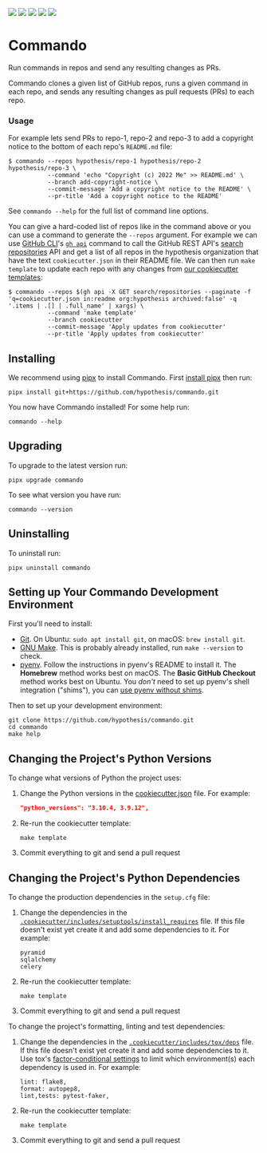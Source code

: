 <a href="https://github.com/hypothesis/commando/actions/workflows/ci.yml?query=branch%3Amain"><img src="https://img.shields.io/github/actions/workflow/status/hypothesis/commando/ci.yml?branch=main"></a>
<a><img src="https://img.shields.io/badge/python-3.12 | 3.11 | 3.10 | 3.9 | 3.8-success"></a>
<a href="https://github.com/hypothesis/commando/blob/main/LICENSE"><img src="https://img.shields.io/badge/license-BSD--2--Clause-success"></a>
<a href="https://github.com/hypothesis/cookiecutters/tree/main/pypackage"><img src="https://img.shields.io/badge/cookiecutter-pypackage-success"></a>
<a href="https://black.readthedocs.io/en/stable/"><img src="https://img.shields.io/badge/code%20style-black-000000"></a>

# Commando

Run commands in repos and send any resulting changes as PRs.

Commando clones a given list of GitHub repos, runs a given command in each
repo, and sends any resulting changes as pull requests (PRs) to each repo.

### Usage

For example lets send PRs to repo-1, repo-2 and repo-3 to add a copyright notice to the bottom
of each repo's `README.md` file:

```console
$ commando --repos hypothesis/repo-1 hypothesis/repo-2 hypothesis/repo-3 \
           --command 'echo "Copyright (c) 2022 Me" >> README.md' \
           --branch add-copyright-notice \
           --commit-message 'Add a copyright notice to the README' \
           --pr-title 'Add a copyright notice to the README'
```

See `commando --help` for the full list of command line options.

You can give a hard-coded list of repos like in the command above or you can
use a command to generate the `--repos` argument. For example we can use
[GitHub CLI](https://cli.github.com/)'s
[`gh api`](https://cli.github.com/manual/gh_api) command to call the GitHub
REST API's [search repositories](https://docs.github.com/en/rest/search?apiVersion=2022-11-28#search-repositories)
API and get a list of all repos in the hypothesis organization that have the
text `cookiecutter.json` in their README file. We can then run `make template`
to update each repo with any changes from [our cookiecutter templates](https://github.com/hypothesis/cookiecutters):

```console
$ commando --repos $(gh api -X GET search/repositories --paginate -f 'q=cookiecutter.json in:readme org:hypothesis archived:false' -q '.items | .[] | .full_name' | xargs) \
           --command 'make template'
           --branch cookiecutter
           --commit-message 'Apply updates from cookiecutter'
           --pr-title 'Apply updates from cookiecutter'
```

## Installing

We recommend using [pipx](https://pypa.github.io/pipx/) to install
Commando.
First [install pipx](https://pypa.github.io/pipx/#install-pipx) then run:

```terminal
pipx install git+https://github.com/hypothesis/commando.git
```

You now have Commando installed! For some help run:

```
commando --help
```

## Upgrading

To upgrade to the latest version run:

```terminal
pipx upgrade commando
```

To see what version you have run:

```terminal
commando --version
```

## Uninstalling

To uninstall run:

```
pipx uninstall commando
```

## Setting up Your Commando Development Environment

First you'll need to install:

* [Git](https://git-scm.com/).
  On Ubuntu: `sudo apt install git`, on macOS: `brew install git`.
* [GNU Make](https://www.gnu.org/software/make/).
  This is probably already installed, run `make --version` to check.
* [pyenv](https://github.com/pyenv/pyenv).
  Follow the instructions in pyenv's README to install it.
  The **Homebrew** method works best on macOS.
  The **Basic GitHub Checkout** method works best on Ubuntu.
  You _don't_ need to set up pyenv's shell integration ("shims"), you can
  [use pyenv without shims](https://github.com/pyenv/pyenv#using-pyenv-without-shims).

Then to set up your development environment:

```terminal
git clone https://github.com/hypothesis/commando.git
cd commando
make help
```

## Changing the Project's Python Versions

To change what versions of Python the project uses:

1. Change the Python versions in the
   [cookiecutter.json](.cookiecutter/cookiecutter.json) file. For example:

   ```json
   "python_versions": "3.10.4, 3.9.12",
   ```

2. Re-run the cookiecutter template:

   ```terminal
   make template
   ```

3. Commit everything to git and send a pull request

## Changing the Project's Python Dependencies

To change the production dependencies in the `setup.cfg` file:

1. Change the dependencies in the [`.cookiecutter/includes/setuptools/install_requires`](.cookiecutter/includes/setuptools/install_requires) file.
   If this file doesn't exist yet create it and add some dependencies to it.
   For example:

   ```
   pyramid
   sqlalchemy
   celery
   ```

2. Re-run the cookiecutter template:

   ```terminal
   make template
   ```

3. Commit everything to git and send a pull request

To change the project's formatting, linting and test dependencies:

1. Change the dependencies in the [`.cookiecutter/includes/tox/deps`](.cookiecutter/includes/tox/deps) file.
   If this file doesn't exist yet create it and add some dependencies to it.
   Use tox's [factor-conditional settings](https://tox.wiki/en/latest/config.html#factors-and-factor-conditional-settings)
   to limit which environment(s) each dependency is used in.
   For example:

   ```
   lint: flake8,
   format: autopep8,
   lint,tests: pytest-faker,
   ```

2. Re-run the cookiecutter template:

   ```terminal
   make template
   ```

3. Commit everything to git and send a pull request
